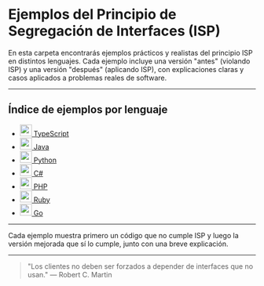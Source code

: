# Ejemplos del Principio de Segregación de Interfaces (ISP)

En esta carpeta encontrarás ejemplos prácticos y realistas del principio ISP en distintos lenguajes. Cada ejemplo incluye una versión "antes" (violando ISP) y una versión "después" (aplicando ISP), con explicaciones claras y casos aplicados a problemas reales de software.

---

## Índice de ejemplos por lenguaje

- [<img src="https://cdn.jsdelivr.net/gh/devicons/devicon/icons/typescript/typescript-original.svg" width="24"/> TypeScript](./typescript/README.md)
- [<img src="https://cdn.jsdelivr.net/gh/devicons/devicon/icons/java/java-original.svg" width="24"/> Java](./java/README.md)
- [<img src="https://cdn.jsdelivr.net/gh/devicons/devicon/icons/python/python-original.svg" width="24"/> Python](./python/README.md)
- [<img src="https://cdn.jsdelivr.net/gh/devicons/devicon/icons/csharp/csharp-original.svg" width="24"/> C#](./csharp/README.md)
- [<img src="https://cdn.jsdelivr.net/gh/devicons/devicon/icons/php/php-original.svg" width="24"/> PHP](./php/README.md)
- [<img src="https://cdn.jsdelivr.net/gh/devicons/devicon/icons/ruby/ruby-original.svg" width="24"/> Ruby](./ruby/README.md)
- [<img src="https://cdn.jsdelivr.net/gh/devicons/devicon/icons/go/go-original.svg" width="24"/> Go](./go/README.md)


---

Cada ejemplo muestra primero un código que no cumple ISP y luego la versión mejorada que sí lo cumple, junto con una breve explicación.

---

> "Los clientes no deben ser forzados a depender de interfaces que no usan." — Robert C. Martin